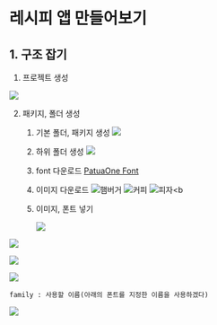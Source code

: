 
# 레시피 앱 만들어보기

## 1. 구조 잡기

1. 프로젝트 생성

![](https://i.imgur.com/4yegJAP.png)


2. 패키지, 폴더 생성
	1. 기본 폴더, 패키지 생성
		![](https://i.imgur.com/FZqQsml.png)
		
	2. 하위 폴더 생성
	![](https://i.imgur.com/hVD7oFj.png)
	3. font 다운로드
	[PatuaOne Font](https://fonts.google.com/specimen/Patua+One)
	4. 이미지 다운로드
	![햄버거](https://i.imgur.com/08QntoO.jpg)
	![커피](https://i.imgur.com/J346gPH.jpg)
	![피자](https://i.imgur.com/0eMQM1s.jpg)<b
	5. 이미지, 폰트 넣기

		![](https://i.imgur.com/OUGYF4M.png)


![](https://i.imgur.com/3YDzn5p.png)


![](https://i.imgur.com/a87kne3.png)


![](https://i.imgur.com/CUf0pfI.png)

```
family : 사용할 이름(아래의 폰트를 지정한 이름을 사용하겠다)
```


![](https://i.imgur.com/ulxRbun.png)



